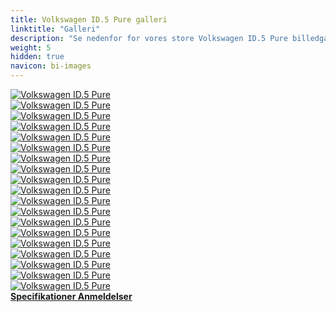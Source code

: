 ```yaml
---
title: Volkswagen ID.5 Pure galleri
linktitle: "Galleri"
description: "Se nedenfor for vores store Volkswagen ID.5 Pure billedgalleri. Klik på billederne for versioner i høj opløsning."
weight: 5
hidden: true
navicon: bi-images
---
```

<!-- markdownlint-disable MD033 -->
<div class="row" id ="my-gallery">
	<div class="pswp-grid-item col-6 col-md-4">
		<a href="https://media.evkx.net/multimedia/models/volkswagen/id.5/id.5_pure/charging_1.jpg"
data-pswp-src="https://media.evkx.net/multimedia/models/volkswagen/id.5/id.5_pure/charging_1.jpg"
data-pswp-width="3000"
data-pswp-height="2000" 
target="_blank">
			<img src="https://media.evkx.net/multimedia/models/volkswagen/id.5/id.5_pure/charging_1_xst.jpg" alt="Volkswagen ID.5 Pure" class="img-fluid " />
		</a>
	</div>
	<div class="pswp-grid-item col-6 col-md-4">
		<a href="https://media.evkx.net/multimedia/models/volkswagen/id.5/id.5_pure/details_1.jpg"
data-pswp-src="https://media.evkx.net/multimedia/models/volkswagen/id.5/id.5_pure/details_1.jpg"
data-pswp-width="3000"
data-pswp-height="1979" 
target="_blank">
			<img src="https://media.evkx.net/multimedia/models/volkswagen/id.5/id.5_pure/details_1_xst.jpg" alt="Volkswagen ID.5 Pure" class="img-fluid " />
		</a>
	</div>
	<div class="pswp-grid-item col-6 col-md-4">
		<a href="https://media.evkx.net/multimedia/models/volkswagen/id.5/id.5_pure/exterior_1.jpg"
data-pswp-src="https://media.evkx.net/multimedia/models/volkswagen/id.5/id.5_pure/exterior_1.jpg"
data-pswp-width="3000"
data-pswp-height="1999" 
target="_blank">
			<img src="https://media.evkx.net/multimedia/models/volkswagen/id.5/id.5_pure/exterior_1_xst.jpg" alt="Volkswagen ID.5 Pure" class="img-fluid " />
		</a>
	</div>
	<div class="pswp-grid-item col-6 col-md-4">
		<a href="https://media.evkx.net/multimedia/models/volkswagen/id.5/id.5_pure/exterior_2.jpg"
data-pswp-src="https://media.evkx.net/multimedia/models/volkswagen/id.5/id.5_pure/exterior_2.jpg"
data-pswp-width="3000"
data-pswp-height="1979" 
target="_blank">
			<img src="https://media.evkx.net/multimedia/models/volkswagen/id.5/id.5_pure/exterior_2_xst.jpg" alt="Volkswagen ID.5 Pure" class="img-fluid " />
		</a>
	</div>
	<div class="pswp-grid-item col-6 col-md-4">
		<a href="https://media.evkx.net/multimedia/models/volkswagen/id.5/id.5_pure/exterior_3.jpg"
data-pswp-src="https://media.evkx.net/multimedia/models/volkswagen/id.5/id.5_pure/exterior_3.jpg"
data-pswp-width="3000"
data-pswp-height="2000" 
target="_blank">
			<img src="https://media.evkx.net/multimedia/models/volkswagen/id.5/id.5_pure/exterior_3_xst.jpg" alt="Volkswagen ID.5 Pure" class="img-fluid " />
		</a>
	</div>
	<div class="pswp-grid-item col-6 col-md-4">
		<a href="https://media.evkx.net/multimedia/models/volkswagen/id.5/id.5_pure/exterior_4.jpg"
data-pswp-src="https://media.evkx.net/multimedia/models/volkswagen/id.5/id.5_pure/exterior_4.jpg"
data-pswp-width="3000"
data-pswp-height="2000" 
target="_blank">
			<img src="https://media.evkx.net/multimedia/models/volkswagen/id.5/id.5_pure/exterior_4_xst.jpg" alt="Volkswagen ID.5 Pure" class="img-fluid " />
		</a>
	</div>
	<div class="pswp-grid-item col-6 col-md-4">
		<a href="https://media.evkx.net/multimedia/models/volkswagen/id.5/id.5_pure/exterior_5.jpg"
data-pswp-src="https://media.evkx.net/multimedia/models/volkswagen/id.5/id.5_pure/exterior_5.jpg"
data-pswp-width="3000"
data-pswp-height="2000" 
target="_blank">
			<img src="https://media.evkx.net/multimedia/models/volkswagen/id.5/id.5_pure/exterior_5_xst.jpg" alt="Volkswagen ID.5 Pure" class="img-fluid " />
		</a>
	</div>
	<div class="pswp-grid-item col-6 col-md-4">
		<a href="https://media.evkx.net/multimedia/models/volkswagen/id.5/id.5_pure/exterior_6.jpg"
data-pswp-src="https://media.evkx.net/multimedia/models/volkswagen/id.5/id.5_pure/exterior_6.jpg"
data-pswp-width="3000"
data-pswp-height="2000" 
target="_blank">
			<img src="https://media.evkx.net/multimedia/models/volkswagen/id.5/id.5_pure/exterior_6_xst.jpg" alt="Volkswagen ID.5 Pure" class="img-fluid " />
		</a>
	</div>
	<div class="pswp-grid-item col-6 col-md-4">
		<a href="https://media.evkx.net/multimedia/models/volkswagen/id.5/id.5_pure/frontseats_1.jpg"
data-pswp-src="https://media.evkx.net/multimedia/models/volkswagen/id.5/id.5_pure/frontseats_1.jpg"
data-pswp-width="3000"
data-pswp-height="2336" 
target="_blank">
			<img src="https://media.evkx.net/multimedia/models/volkswagen/id.5/id.5_pure/frontseats_1_xst.jpg" alt="Volkswagen ID.5 Pure" class="img-fluid " />
		</a>
	</div>
	<div class="pswp-grid-item col-6 col-md-4">
		<a href="https://media.evkx.net/multimedia/models/volkswagen/id.5/id.5_pure/headlights_1.jpg"
data-pswp-src="https://media.evkx.net/multimedia/models/volkswagen/id.5/id.5_pure/headlights_1.jpg"
data-pswp-width="3000"
data-pswp-height="2000" 
target="_blank">
			<img src="https://media.evkx.net/multimedia/models/volkswagen/id.5/id.5_pure/headlights_1_xst.jpg" alt="Volkswagen ID.5 Pure" class="img-fluid " />
		</a>
	</div>
	<div class="pswp-grid-item col-6 col-md-4">
		<a href="https://media.evkx.net/multimedia/models/volkswagen/id.5/id.5_pure/main_1.jpg"
data-pswp-src="https://media.evkx.net/multimedia/models/volkswagen/id.5/id.5_pure/main_1.jpg"
data-pswp-width="3000"
data-pswp-height="1961" 
target="_blank">
			<img src="https://media.evkx.net/multimedia/models/volkswagen/id.5/id.5_pure/main_1_xst.jpg" alt="Volkswagen ID.5 Pure" class="img-fluid " />
		</a>
	</div>
	<div class="pswp-grid-item col-6 col-md-4">
		<a href="https://media.evkx.net/multimedia/models/volkswagen/id.5/id.5_pure/screens_1.jpg"
data-pswp-src="https://media.evkx.net/multimedia/models/volkswagen/id.5/id.5_pure/screens_1.jpg"
data-pswp-width="3000"
data-pswp-height="1910" 
target="_blank">
			<img src="https://media.evkx.net/multimedia/models/volkswagen/id.5/id.5_pure/screens_1_xst.jpg" alt="Volkswagen ID.5 Pure" class="img-fluid " />
		</a>
	</div>
	<div class="pswp-grid-item col-6 col-md-4">
		<a href="https://media.evkx.net/multimedia/models/volkswagen/id.5/id.5_pure/screens_2.jpg"
data-pswp-src="https://media.evkx.net/multimedia/models/volkswagen/id.5/id.5_pure/screens_2.jpg"
data-pswp-width="3000"
data-pswp-height="2120" 
target="_blank">
			<img src="https://media.evkx.net/multimedia/models/volkswagen/id.5/id.5_pure/screens_2_xst.jpg" alt="Volkswagen ID.5 Pure" class="img-fluid " />
		</a>
	</div>
	<div class="pswp-grid-item col-6 col-md-4">
		<a href="https://media.evkx.net/multimedia/models/volkswagen/id.5/id.5_pure/screens_3.jpg"
data-pswp-src="https://media.evkx.net/multimedia/models/volkswagen/id.5/id.5_pure/screens_3.jpg"
data-pswp-width="3000"
data-pswp-height="2000" 
target="_blank">
			<img src="https://media.evkx.net/multimedia/models/volkswagen/id.5/id.5_pure/screens_3_xst.jpg" alt="Volkswagen ID.5 Pure" class="img-fluid " />
		</a>
	</div>
	<div class="pswp-grid-item col-6 col-md-4">
		<a href="https://media.evkx.net/multimedia/models/volkswagen/id.5/id.5_pure/screens_4.jpg"
data-pswp-src="https://media.evkx.net/multimedia/models/volkswagen/id.5/id.5_pure/screens_4.jpg"
data-pswp-width="3000"
data-pswp-height="2000" 
target="_blank">
			<img src="https://media.evkx.net/multimedia/models/volkswagen/id.5/id.5_pure/screens_4_xst.jpg" alt="Volkswagen ID.5 Pure" class="img-fluid " />
		</a>
	</div>
	<div class="pswp-grid-item col-6 col-md-4">
		<a href="https://media.evkx.net/multimedia/models/volkswagen/id.5/id.5_pure/screens_5.jpg"
data-pswp-src="https://media.evkx.net/multimedia/models/volkswagen/id.5/id.5_pure/screens_5.jpg"
data-pswp-width="3000"
data-pswp-height="2000" 
target="_blank">
			<img src="https://media.evkx.net/multimedia/models/volkswagen/id.5/id.5_pure/screens_5_xst.jpg" alt="Volkswagen ID.5 Pure" class="img-fluid " />
		</a>
	</div>
	<div class="pswp-grid-item col-6 col-md-4">
		<a href="https://media.evkx.net/multimedia/models/volkswagen/id.5/id.5_pure/secondrowseats_1.jpg"
data-pswp-src="https://media.evkx.net/multimedia/models/volkswagen/id.5/id.5_pure/secondrowseats_1.jpg"
data-pswp-width="3000"
data-pswp-height="2052" 
target="_blank">
			<img src="https://media.evkx.net/multimedia/models/volkswagen/id.5/id.5_pure/secondrowseats_1_xst.jpg" alt="Volkswagen ID.5 Pure" class="img-fluid " />
		</a>
	</div>
	<div class="pswp-grid-item col-6 col-md-4">
		<a href="https://media.evkx.net/multimedia/models/volkswagen/id.5/id.5_pure/speakers_1.jpg"
data-pswp-src="https://media.evkx.net/multimedia/models/volkswagen/id.5/id.5_pure/speakers_1.jpg"
data-pswp-width="3000"
data-pswp-height="2000" 
target="_blank">
			<img src="https://media.evkx.net/multimedia/models/volkswagen/id.5/id.5_pure/speakers_1_xst.jpg" alt="Volkswagen ID.5 Pure" class="img-fluid " />
		</a>
	</div>
	<div class="pswp-grid-item col-6 col-md-4">
		<a href="https://media.evkx.net/multimedia/models/volkswagen/id.5/id.5_pure/wheels_1.jpg"
data-pswp-src="https://media.evkx.net/multimedia/models/volkswagen/id.5/id.5_pure/wheels_1.jpg"
data-pswp-width="3000"
data-pswp-height="2000" 
target="_blank">
			<img src="https://media.evkx.net/multimedia/models/volkswagen/id.5/id.5_pure/wheels_1_xst.jpg" alt="Volkswagen ID.5 Pure" class="img-fluid " />
		</a>
	</div>
</div>
<script type="module">
  import PhotoSwipeLightbox from '/js/photoswipe-lightbox.esm.js';
    const lightbox = new PhotoSwipeLightbox({
       gallery: '#my-gallery',
        children: 'a',
        pswpModule: () => import('/js/photoswipe.esm.js')
    });
lightbox.init();
</script>
<div class="mt-3 mb-3">
<a href="../specifications/" class="text-decoration-none text-black">
<strong><i class="bi-arrow-left"></i> Specifikationer </strong>
</a>
<a href="../reviews/" class="text-decoration-none text-black float-end">
<strong>Anmeldelser <i class="bi-arrow-right"></i></strong>
</a>
</div>
